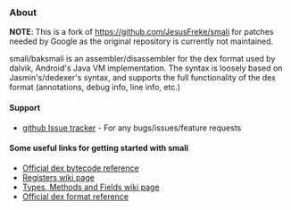 ### About

**NOTE**: This is a fork of https://github.com/JesusFreke/smali for patches needed by Google as the original repository is currently not maintained.

smali/baksmali is an assembler/disassembler for the dex format used by dalvik, Android's Java VM implementation. The syntax is loosely based on Jasmin's/dedexer's syntax, and supports the full functionality of the dex format (annotations, debug info, line info, etc.)

#### Support
- [github Issue tracker](https://github.com/google/smali/issues) - For any bugs/issues/feature requests

#### Some useful links for getting started with smali

- [Official dex bytecode reference](https://source.android.com/devices/tech/dalvik/dalvik-bytecode.html)
- [Registers wiki page](https://github.com/JesusFreke/smali/wiki/Registers)
- [Types, Methods and Fields wiki page](https://github.com/JesusFreke/smali/wiki/TypesMethodsAndFields)
- [Official dex format reference](https://source.android.com/devices/tech/dalvik/dex-format.html)
